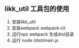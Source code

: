 ## likk_util 工具包的使用

1. 安装likk_util
2. 安装webpack webpack-cli
3. 运行npx webpack 生成dist目录
4. 运行 node /dist/main.js